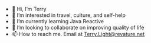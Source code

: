 - 👋 Hi, I’m Terry
- 👀 I’m interested in travel, culture, and self-help
- 🌱 I’m currently learning Java Reactive
- 💞️ I’m looking to collaborate on improving quality of life
- 📫 How to reach me. Email at Terry.Light@revature.net

<!---
LightYear9/LightYear9 is a ✨ special ✨ repository because its `README.md` (this file) appears on your GitHub profile.
You can click the Preview link to take a look at your changes.
--->
